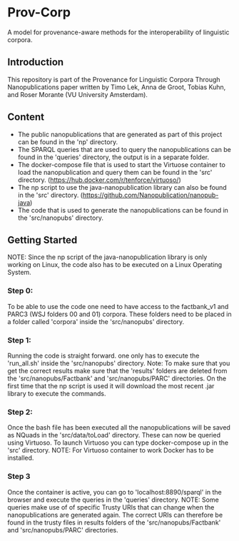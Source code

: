 Prov-Corp
=========              
A model for provenance-aware methods for the interoperability of linguistic corpora.

## Introduction
This repository is part of the Provenance for Linguistic Corpora Through Nanopublications paper written by Timo Lek, Anna de Groot, Tobias Kuhn, and Roser Morante (VU University Amsterdam).

## Content
* The public nanopublications that are generated as part of this project can be found in the 'np' directory.
* The SPARQL queries that are used to query the nanopublications can be found in the 'queries' directory, the output is in a separate folder.
* The docker-compose file that is used to start the Virtuose container to load the nanopublication and query them can be found in the 'src' directory. (https://hub.docker.com/r/tenforce/virtuoso/)
* The np script to use the java-nanopublication library can also be found in the 'src' directory. (https://github.com/Nanopublication/nanopub-java)
* The code that is used to generate the nanopublications can be found in the 'src/nanopubs' directory.

## Getting Started
NOTE: Since the np script of the java-nanopublication library is only working on Linux, the code also has to be executed on a Linux Operating System.

### Step 0:
To be able to use the code one need to have access to the factbank_v1 and PARC3 (WSJ folders 00 and 01) corpora. These folders need to be placed in a folder called 'corpora' inside the 'src/nanopubs' directory.

### Step 1:
Running the code is straight forward. one only has to execute the 'run_all.sh' inside the 'src/nanopubs' directory. Note: To make sure that you get the correct results make sure that the 'results' folders are deleted from the 'src/nanopubs/Factbank' and 'src/nanopubs/PARC' directories.
On the first time that the np script is used it will download the most recent .jar library to execute the commands.

### Step 2:
Once the bash file has been executed all the nanopublications will be saved as NQuads in the 'src/data/toLoad' directory. These can now be queried using Virtuoso. To launch Virtuoso you can type docker-compose up in the 'src' directory.
NOTE: For Virtuoso container to work Docker has to be installed.

### Step 3
Once the container is active, you can go to 'localhost:8890/sparql' in the browser and execute the queries in the 'queries' directory.
NOTE: Some queries make use of of specific Trusty URIs that can change when the nanopublications are generated again. The correct URIs can therefore be found in the trusty files in results folders of the 'src/nanopubs/Factbank' and 'src/nanopubs/PARC' directories.

